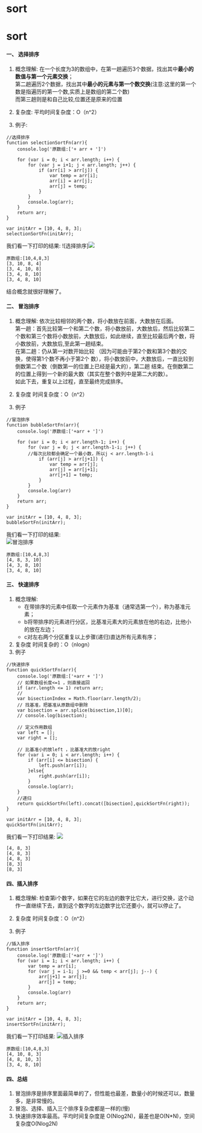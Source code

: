 # sort
# sort
#### 一、 选择排序
1. 概念理解:
在一个长度为3的数组中，在第一趟遍历3个数据，找出其中<b>最小的数值与第一个元素交换</b>；  
第二趟遍历2个数据，找出其中<b>最小的元素与第一个数交换</b>(注意:这里的第一个数是指遍历的第一个数,实质上是数组的第二个数)  
而第三趟则是和自己比较,位置还是原来的位置

2. 复杂度: 
平均时间复杂度：O（n^2）

3. 例子:
```
//选择排序
function selectionSortFn(arr){
    console.log('原数组:['+ arr + ']')
    
    for (var i = 0; i < arr.length; i++) {
        for (var j = i+1; j < arr.length; j++) {
            if (arr[i] > arr[j]) {
                var temp = arr[i];
                arr[i] = arr[j];
                arr[j] = temp;
            }
        }
        console.log(arr);
    }
    return arr;
}

var initArr = [10, 4, 8, 3];
selectionSortFn(initArr);
```
我们看一下打印的结果:
![选择排序]![](https://img2018.cnblogs.com/blog/1414709/201809/1414709-20180904192019606-870722484.png)  
```
原数组:[10,4,8,3]
[3, 10, 8, 4]
[3, 4, 10, 8]
[3, 4, 8, 10]
[3, 4, 8, 10]
```
结合概念就很好理解了。

#### 二、 冒泡排序
1. 概念理解:
    依次比较相邻的两个数，将小数放在前面，大数放在后面。  
第一趟：首先比较第一个和第二个数，将小数放前，大数放后，然后比较第二个数和第三个数将小数放前，大数放后，如此继续，直至比较最后两个数，将小数放前，大数放后,至此第一趟结束。  
在第二趟：仍从第一对数开始比较 （因为可能由于第2个数和第3个数的交换，使得第1个数不再小于第2个 数），将小数放前中，大数放后，一直比较到倒数第二个数（倒数第一的位置上已经是最大的），第二趟 结束。在倒数第二的位置上得到一个新的最大数（其实在整个数列中是第二大的数）。  
如此下去，重复以上过程，直至最终完成排序。
2. 复杂度
时间复杂度：O（n^2）

3. 例子
```
//冒泡排序
function bubbleSortFn(arr){
    console.log('原数组:['+arr + ']')
    
    for (var i = 0; i < arr.length-1; i++) {
        for (var j = 0; j < arr.length-1-i; j++) {
        //每次比较都会确定一个最小数，所以j < arr.length-1-i
            if (arr[j] > arr[j+1]) {
                var temp = arr[j];
                arr[j] = arr[j+1];
                arr[j+1] = temp;
            }
        }
        console.log(arr)
    }
    return arr;
}

var initArr = [10, 4, 8, 3];
bubbleSortFn(initArr);
```
我们看一下打印的结果:    
![冒泡排序](https://img2018.cnblogs.com/blog/1414709/201809/1414709-20180904192723428-152367669.png)
```
原数组:[10,4,8,3]
[4, 8, 3, 10]
[4, 3, 8, 10]
[3, 4, 8, 10]
```
#### 三、 快速排序
1. 概念理解:
    * 在带排序的元素中任取一个元素作为基准（通常选第一个），称为基准元素；
    * b将带排序的元素进行分区，比基准元素大的元素放在他的右边，比他小的放在左边；
    * c对左右两个分区重复以上步骤(递归)直达所有元素有序；
2. 复杂度
时间复杂的：O（nlogn）
3. 例子
```
//快速排序
function quickSortFn(arr){
    console.log('原数组:['+arr + ']')
    // 如果数组长度<=1 ，则直接返回
    if (arr.length <= 1) return arr;
    //
    var bisectionIndex = Math.floor(arr.length/2);
    // 找基准，把基准从原数组中删除
    var bisection = arr.splice(bisection,1)[0];
    // console.log(bisection);

    // 定义作用数组
    var left = [];
    var right = [];

    // 比基准小的放left ，比基准大的放right
    for (var i = 0; i < arr.length; i++) {
        if (arr[i] <= bisection) {
            left.push(arr[i]);
        }else{
            right.push(arr[i]);
        }
        console.log(arr);
    }
    //递归
    return quickSortFn(left).concat([bisection],quickSortFn(right));
}

var initArr = [10, 4, 8, 3];
quickSortFn(initArr);
```
我们看一下打印结果:
![](https://img2018.cnblogs.com/blog/1414709/201809/1414709-20180904195757688-276030582.png)  
```
[4, 8, 3]
[4, 8, 3]
[4, 8, 3]
[8, 3]
[8, 3]
```
#### 四、插入排序
1. 概念理解:
检查第i个数字，如果在它的左边的数字比它大，进行交换，这个动作一直继续下去，直到这个数字的左边数字比它还要小，就可以停止了。

2. 复杂度
时间复杂度：O（n^2）

3. 例子
```
//插入排序
function insertSortFn(arr){
    console.log('原数组:['+arr + ']')
    for (var i = 1; i < arr.length; i++) {
        var temp = arr[i];
        for (var j = i-1; j >=0 && temp < arr[j]; j--) {
            arr[j+1] = arr[j];
            arr[j] = temp;
        }
        console.log(arr)
    }
    return arr;
}

var initArr = [10, 4, 8, 3];
insertSortFn(initArr);
``` 
我们看一下打印结果:
![插入排序](https://img2018.cnblogs.com/blog/1414709/201809/1414709-20180904195209317-8289999.png)

```
原数组:[10,4,8,3]
[4, 10, 8, 3]
[4, 8, 10, 3]
[3, 4, 8, 10]
```

#### 四、总结
1. 冒泡排序是排序里面最简单的了，但性能也最差，数量小的时候还可以，数量多，是非常慢的。
2. 冒泡、选择、插入三个排序复杂度都是一样的(慢)
2. 快速排序效率最高。平均时间复杂度是 O(Nlog2N)，最差也是O(N*N)，空间复杂度O(Nlog2N) 
